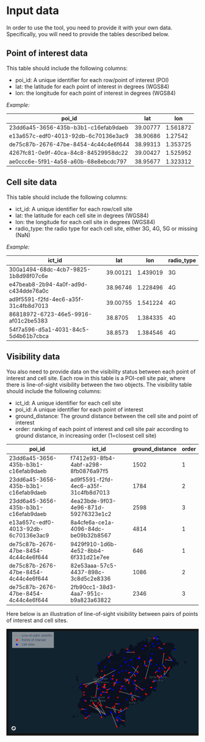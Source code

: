 # Input data

In order to use the tool, you need to provide it with your own data. Specifically, you will need to provide the tables described below.

## Point of interest data

This table should include the following columns:

- poi_id: A unique identifier for each row/point of interest (POI)
- lat: the latitude for each point of interest in degrees (WGS84)
- lon: the longitude for each point of interest in degrees (WGS84)

*Example:*

| poi_id | lat | lon |
|--------|-----|-----|
| 23dd6a45-3656-435b-b3b1-c16efab9daeb | 39.00777 | 1.561872 |
| e13a657c-edf0-4013-92db-6c70136e3ac9 | 38.90686 | 1.27542 |
| de75c87b-2676-47be-8454-4c44c4e6f644 | 38.99313 | 1.353725 |
| 4267fc81-0e9f-40ca-84c8-84529958dc22 | 39.00427 | 1.525952 |
| ae0ccc6e-5f91-4a58-a60b-68e8ebcdc797 | 38.95677 | 1.323312 |

## Cell site data

This table should include the following columns:

- ict_id: A unique identifier for each row/cell site
- lat: the latitude for each cell site in degrees (WGS84)
- lon: the longitude for each cell site in degrees (WGS84)
- radio_type: the radio type for each cell site, either 3G, 4G, 5G or missing (NaN)

*Example:*

| ict_id | lat | lon | radio_type |
|--------|-----|-----|------------|
| 300a1494-68dc-4cb7-9825-1b8d98f07c6e | 39.00121 | 1.439019 | 3G |
| e47beab8-2b94-4a0f-ad9d-c434dde76a0c | 38.96746 | 1.228496 | 4G |
| ad9f5591-f2fd-4ec6-a35f-31c4fb8d7013 | 39.00755 | 1.541224 | 4G |
| 86818972-6723-46e5-9916-af01c2be5383 | 38.8705 | 1.384335 | 4G |
| 54f7a596-d5a1-4031-84c5-5d4b61b7cbca | 38.8573 | 1.384546 | 4G |

## Visibility data

You also need to provide data on the visibility status between each point of interest and cell site. Each row in this table is a POI-cell site pair, where there is line-of-sight visibility between the two objects. The visibility table should include the following columns:

- ict_id: A unique identifier for each cell site
- poi_id: A unique identifier for each point of interest
- ground_distance: The ground distance between the cell site and point of interest
- order: ranking of each point of interest and cell site pair according to ground distance, in increasing order (1=closest cell site)

| poi_id | ict_id | ground_distance | order |
|--------|--------|-----------------|-------|
| 23dd6a45-3656-435b-b3b1-c16efab9daeb | f7412e93-8fb4-4abf-a298-8fb0876a97f5 | 1502 | 1 |
| 23dd6a45-3656-435b-b3b1-c16efab9daeb | ad9f5591-f2fd-4ec6-a35f-31c4fb8d7013 | 1784 | 2 |
| 23dd6a45-3656-435b-b3b1-c16efab9daeb | 4ea23bde-9f03-4e96-871d-59276323e1c2 | 2598 | 3 |
| e13a657c-edf0-4013-92db-6c70136e3ac9 | 8a4cfe6a-ce1a-4096-84dc-be09b32b8567 | 4814 | 1 |
| de75c87b-2676-47be-8454-4c44c4e6f644 | 9429f910-1d6b-4e52-8bb4-6f331d21e7ee | 646 | 1 |
| de75c87b-2676-47be-8454-4c44c4e6f644 | 82e53aaa-57c5-4437-898c-3c8d5c2e8336 | 1086 | 2 |
| de75c87b-2676-47be-8454-4c44c4e6f644 | 2fb90cc1-38d3-4aa7-951c-b9a823a63822 | 2346 | 3 |

Here below is an illustration of line-of-sight visibility between pairs of points of interest and cell sites.

![Illustration of visibility](img/visibility_map.png)
